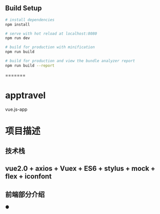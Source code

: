 ## Build Setup

``` bash
# install dependencies
npm install

# serve with hot reload at localhost:8080
npm run dev

# build for production with minification
npm run build

# build for production and view the bundle analyzer report
npm run build --report
```
=======
# apptravel
vue.js-app

项目描述
========
技术栈
--------
vue2.0 + axios + Vuex + ES6 + stylus + mock + flex + iconfont
------
前端部分介绍
----
●
